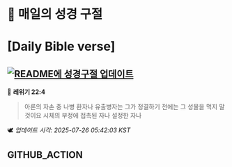 # 🙏 매일의 성경 구절
# [Daily Bible verse]
## [![README에 성경구절 업데이트](https://github.com/DONGSUKA/first_test/actions/workflows/update-readme-bible.yml/badge.svg)](https://github.com/DONGSUKA/first_test/actions/workflows/update-readme-bible.yml)
<!-- START_BIBLE_VERSE -->
📖 **레위기 22:4**
> 아론의 자손 중 나병 환자나 유출병자는 그가 정결하기 전에는 그 성물을 먹지 말 것이요 시체의 부정에 접촉된 자나 설정한 자나

🕊️ _업데이트 시각: 2025-07-26 05:42:03 KST_
  <!-- END_BIBLE_VERSE -->
## GITHUB_ACTION
